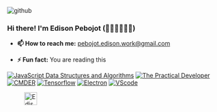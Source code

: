 ![github](https://user-images.githubusercontent.com/38276345/94911469-c33e0200-04d8-11eb-8211-fafebed8d91b.gif)

### Hi there! I'm Edison Pebojot  (👋😂😎😆🤨🔥)
<!--
**edisonpebojots/edisonpebojots** is a ✨ _special_ ✨ repository because its `README.md` (this file) appears on your GitHub profile.
-->
<!--Here are some ideas to get you started:-->

<!-- 🔭 I’m currently working on Software Research-->
<!-- - 🌱 I’m currently learning Data Structure and Algorithm in JavaScript -->
<!-- 👯 I’m looking to collaborate on ...-->
<!-- 🤔 I’m looking for help with ...-->
<!-- 💬 Ask me about ...-->
- __📫 How to reach me:__ pebojot.edison.work@gmail.com
<!-- 😄 Pronouns: ...-->
- __⚡ Fun fact:__ You are reading this
<!--[![Edison Pebojot's DEV Profile](https://d2fltix0v2e0sb.cloudfront.net/dev-badge.svg=25px)](https://dev.to/edisonpebojots)-->

<!--![Edison's github stats](https://github-readme-stats.vercel.app/api?username=edisonpebojots)-->

[![JavaScript Data Structures and Algorithms](https://github-readme-stats.vercel.app/api/pin/?username=Apress&repo=js-data-structures-and-algorithms)](https://github.com/Apress)
[![The Practical Developer](https://github-readme-stats.vercel.app/api/pin/?username=forem&repo=forem)](https://github.com/forem)
[![CMDER](https://github-readme-stats.vercel.app/api/pin/?username=cmderdev&repo=cmder)](https://github.com/cmderdev)
[![Tensorflow](https://github-readme-stats.vercel.app/api/pin/?username=tensorflow&repo=tensorflow)](https://github.com/tensorflow)
[![Electron](https://github-readme-stats.vercel.app/api/pin/?username=electron&repo=electron)](https://github.com/electron)
[![VScode](https://github-readme-stats.vercel.app/api/pin/?username=microsoft&repo=vscode)](https://github.com/microsoft)

<dl>
  <dd>
    <a href="https://dev.to/edisonnpebojot">
      <img src="https://d2fltix0v2e0sb.cloudfront.net/dev-badge.svg" alt="Edison Pebojot's DEV Profile" height="30" width="30">
    </a>
  </dd>
</dl>

